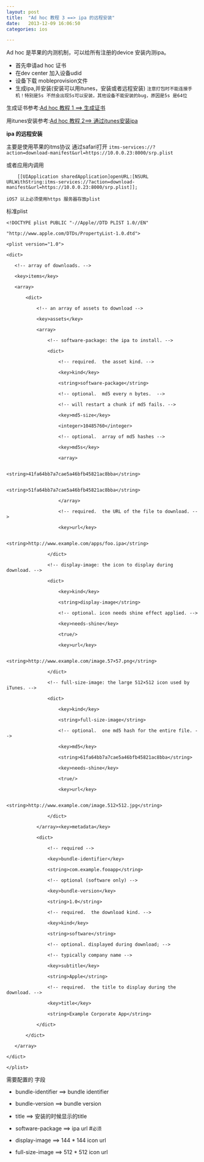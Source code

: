 ```yaml
---
layout: post
title:  "Ad hoc 教程 3 ==> ipa 的远程安装"
date:   2013-12-09 16:06:50
categories: ios

---
```

Ad hoc 是苹果的内测机制，可以给所有注册的device 安装内测ipa。

* 首先申请ad hoc 证书
* 在dev center 加入设备udid
* 设备下载 mobleprovision文件
* 生成ipa,并安装(安装可以用itunes，安装或者远程安装) `注意打包时不能连接手机！特别是5s 不然会出现5s可以安装，其他设备不能安装的bug，原因是5s 是64位`

生成证书参考:[Ad hoc 教程 1 ==> 生成证书](/ios/2013/10/23/ad-hoc-1.html)

用itunes安装参考:[Ad hoc 教程 2==> 通过itunes安装ipa](/ios/2013/10/26/ad-hoc-2.html)

**ipa 的远程安装**

主要是使用苹果的itms协议
通过safari打开
`itms-services://?action=download-manifest&url=https://10.0.0.23:8000/srp.plist`

或者应用内调用 

```objc
    [[UIApplication sharedApplication]openURL:[NSURL URLWithString:itms-services://?action=download-manifest&url=https://10.0.0.23:8000/srp.plist]];
```

`iOS7 以上必须使用https 服务器存放plist`

标准plist

```
<!DOCTYPE plist PUBLIC "-//Apple//DTD PLIST 1.0//EN"
 
"http://www.apple.com/DTDs/PropertyList-1.0.dtd">
 
<plist version="1.0">
 
<dict>
 
   <!-- array of downloads. -->
 
   <key>items</key>
 
   <array>
 
       <dict>
 
           <!-- an array of assets to download -->
 
           <key>assets</key>
 
           <array>
 
               <!-- software-package: the ipa to install. -->
 
               <dict>
 
                   <!-- required.  the asset kind. -->
 
                   <key>kind</key>
 
                   <string>software-package</string>
 
                   <!-- optional.  md5 every n bytes.  -->
 
                   <!-- will restart a chunk if md5 fails. -->
 
                   <key>md5-size</key>
 
                   <integer>10485760</integer>
 
                   <!-- optional.  array of md5 hashes -->
 
                   <key>md5s</key>
 
                   <array>
 
                       <string>41fa64bb7a7cae5a46bfb45821ac8bba</string>
 
                       <string>51fa64bb7a7cae5a46bfb45821ac8bba</string>
 
                   </array>
 
                   <!-- required.  the URL of the file to download. -->
 
                   <key>url</key>
 
                   <string>http://www.example.com/apps/foo.ipa</string>
 
               </dict>
 
               <!-- display-image: the icon to display during download. -->
 
               <dict>
 
                   <key>kind</key>
 
                   <string>display-image</string>
 
                   <!-- optional. icon needs shine effect applied. -->
 
                   <key>needs-shine</key>
 
                   <true/>
 
                   <key>url</key>
 
                   <string>http://www.example.com/image.57×57.png</string>
 
               </dict>
 
               <!-- full-size-image: the large 512×512 icon used by iTunes. -->
 
               <dict>
 
                   <key>kind</key>
 
                   <string>full-size-image</string>
 
                   <!-- optional.  one md5 hash for the entire file. -->
 
                   <key>md5</key>
 
                   <string>61fa64bb7a7cae5a46bfb45821ac8bba</string>
 
                   <key>needs-shine</key>
 
                   <true/>
 
                   <key>url</key>
 
                   <string>http://www.example.com/image.512×512.jpg</string>
 
               </dict>
 
           </array><key>metadata</key>
 
           <dict>
 
               <!-- required -->
 
               <key>bundle-identifier</key>
 
               <string>com.example.fooapp</string>
 
               <!-- optional (software only) -->
 
               <key>bundle-version</key>
 
               <string>1.0</string>
 
               <!-- required.  the download kind. -->
 
               <key>kind</key>
 
               <string>software</string>
 
               <!-- optional. displayed during download; -->
 
               <!-- typically company name -->
 
               <key>subtitle</key>
 
               <string>Apple</string>
 
               <!-- required.  the title to display during the download. -->
 
               <key>title</key>
 
               <string>Example Corporate App</string>
 
           </dict>
 
       </dict>
 
   </array>
 
</dict>
 
</plist>
```


需要配置的 字段

* bundle-identifier     ==> bundle identifier

* bundle-version        ==> bundle version

* title                 ==> 安装的时候显示的title

* software-package      ==> ipa url #`必须`

* display-image         ==> 144 * 144 icon url

* full-size-image        ==> 512 * 512 icon url





